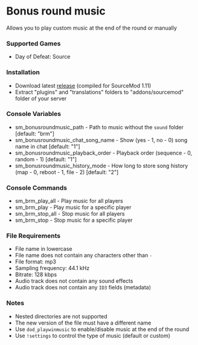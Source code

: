# Bonus round music

Allows you to play custom music at the end of the round or manually

### Supported Games

* Day of Defeat: Source

### Installation

* Download latest [release](https://github.com/dronelektron/bonus-round-music/releases) (compiled for SourceMod 1.11)
* Extract "plugins" and "translations" folders to "addons/sourcemod" folder of your server

### Console Variables

* sm_bonusroundmusic_path - Path to music without the `sound` folder [default: "brm"]
* sm_bonusroundmusic_chat_song_name - Show (yes - 1, no - 0) song name in chat [default: "1"]
* sm_bonusroundmusic_playback_order - Playback order (sequence - 0, random - 1) [default: "1"]
* sm_bonusroundmusic_history_mode - How long to store song history (map - 0, reboot - 1, file - 2) [default: "2"]

### Console Commands

* sm_brm_play_all - Play music for all players
* sm_brm_play - Play music for a specific player
* sm_brm_stop_all - Stop music for all players
* sm_brm_stop - Stop music for a specific player

### File Requirements

* File name in lowercase
* File name does not contain any characters other than `-`
* File format: mp3
* Sampling frequency: 44.1 kHz
* Bitrate: 128 kbps
* Audio track does not contain any sound effects
* Audio track does not contain any `ID3` fields (metadata)

### Notes

* Nested directories are not supported
* The new version of the file must have a different name
* Use `dod_playwinmusic` to enable/disable music at the end of the round
* Use `!settings` to control the type of music (default or custom)
